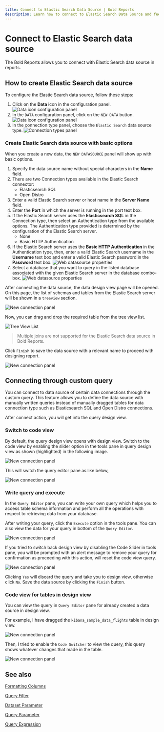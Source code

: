 ```yaml
---
title: Connect to Elastic Search Data Source | Bold Reports
description: Learn how to connect to Elastic Search Data Source and feed data to your RDL reports using Bold Reports Designer.
---
```


# Connect to Elastic Search data source

The Bold Reports allows you to connect with Elastic Search data source in reports.

## How to create Elastic Search data source

To configure the Elastic Search data source, follow these steps:

1. Click on the **Data** icon in the configuration panel.
   ![Data icon configuration panel](/static/assets/on-premise/images/report-designer/manage-data/data-connectors/data-configuration-panel.png)
2. In the `DATA` configuration panel, click on the `NEW DATA` button.
   ![Data icon configuration panel](/static/assets/on-premise/images/report-designer/manage-data/data-connectors/new-data-button.png)
3. In the connection type panel, choose the `Elastic Search` data source type.
   ![Connection types panel](/static/assets/on-premise/images/report-designer/manage-data/elastic-search-data-source/connection-types.png)

### Create Elastic Search data source with basic options

When you create a new data, the `NEW DATASOURCE` panel will show up with basic options.

1. Specify the data source name without special characters in the **Name** field.
2. There are two Connection types available in the Elastic Search connector:
   * Elasticsearch SQL
   * Open Distro
3. Enter a valid Elastic Search server or host name in the **Server Name** field.
4. Enter the **Port** in which the server is running in the port text box.
5. If the Elastic Search server uses the **Elasticsearch SQL** in the Connection type, then select an Authentication type from the available options. The Authentication type provided is determined by the configuration of the Elastic Search server.
   * None
   * Basic HTTP Authentication
6. If the Elastic Search server uses the **Basic HTTP Authentication** in the Authentication type, then, enter a valid Elastic Search username in the **Username** text box and enter a valid Elastic Search password in the **Password** text box.
   ![Web datasource properties](/static/assets/on-premise/images/report-designer/manage-data/elastic-search-data-source/authentication-type.png)
7. Select a database that you want to query in the listed database associated with the given Elastic Search server in the database combo-box.
   ![Web datasource properties](/static/assets/on-premise/images/report-designer/manage-data/elastic-search-data-source/basic-options.png)

After connecting the data source, the data design view page will be opened. On this page, the list of schemas and tables from the Elastic Search server will be shown in a `treeview` section.

![New connection panel](/static/assets/on-premise/images/report-designer/manage-data/elastic-search-data-source/execute-schema.png)

Now, you can drag and drop the required table from the tree view list.

![Tree View List](/static/assets/on-premise/images/report-designer/manage-data/elastic-search-data-source/tree-view-list.png)

> Multiple joins are not supported for the Elastic Search data source in Bold Reports.

Click `Finish` to save the data source with a relevant name to proceed with designing report.

![New connection panel](/static/assets/on-premise/images/report-designer/manage-data/elastic-search-data-source/data-list.png)

## Connecting through custom query

You can connect to data source of certain data connections through the custom query. This feature allows you to define the data source with manually written queries instead of manually dragged tables for data connection type such as Elasticsearch SQL and Open Distro connections.

After connect action, you will get into the query design view.

### Switch to code view

By default, the query design view opens with design view. Switch to the code view by enabling the slider option in the tools pane in query design view as shown (highlighted) in the following image.

![New connection panel](/static/assets/on-premise/images/report-designer/manage-data/data-connectors/code-switcher.png)

This will switch the query editor pane as like below,

![New connection panel](/static/assets/on-premise/images/report-designer/manage-data/elastic-search-data-source/query-mode.png)

### Write query and execute

In the `Query Editor` pane, you can write your own query which helps you to access table schema information and perform all the operations with respect to retrieving data from your database.

After writing your query, click the `Execute` option in the tools pane. You can also view the data for your query in bottom of the `Query Editor`.

![New connection panel](/static/assets/on-premise/images/report-designer/manage-data/elastic-search-data-source/enter-query.png)

If you tried to switch back design view by disabling the Code Slider in tools pane, you will be prompted with an alert message to remove your query for confirmation as proceeding with this action, will reset the code view query.

![New connection panel](/static/assets/on-premise/images/report-designer/manage-data/elastic-search-data-source/switcher-alert.png)

Clicking `Yes` will discard the query and take you to design view, otherwise click `No`. Save the data source by clicking the `Finish` button.

### Code view for tables in design view

You can view the query in `Query Editor` pane for already created a data source in design view.

For example, I have dragged the `kibana_sample_data_flights` table in design view.

![New connection panel](/static/assets/on-premise/images/report-designer/manage-data/elastic-search-data-source/design-view.png)

Then, I tried to enable the `Code Switcher` to view the query, this query shows whatever changes that made in the table.

![New connection panel](/static/assets/on-premise/images/report-designer/manage-data/elastic-search-data-source/design-to-query.png)

## See also

[Formatting Columns](./../../../transforming-data/formatting-columns/)

[Query Filter](./../../../transforming-data/query-filter/)

[Dataset Parameter](./../../../transforming-data/link-a-query-parameter-with-a-report-parameter/)

[Query Parameter](./../../../transforming-data/define-query-parameters/)

[Query Expression](./../../../transforming-data/configure-expression-columns/)